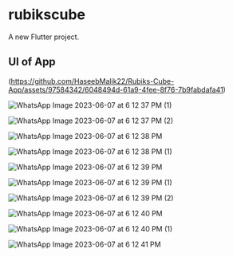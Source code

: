 # rubikscube

A new Flutter project.

## UI of App

(https://github.com/HaseebMalik22/Rubiks-Cube-App/assets/97584342/6048494d-61a9-4fee-8f76-7b9fabdafa41)


![WhatsApp Image 2023-06-07 at 6 12 37 PM (1)](https://github.com/HaseebMalik22/Rubiks-Cube-App/assets/97584342/0dce736e-3366-4d65-a7d7-690259dbcca5)


![WhatsApp Image 2023-06-07 at 6 12 37 PM (2)](https://github.com/HaseebMalik22/Rubiks-Cube-App/assets/97584342/20b6ecb9-14dc-448d-a6df-aa31284ab925)


![WhatsApp Image 2023-06-07 at 6 12 38 PM](https://github.com/HaseebMalik22/Rubiks-Cube-App/assets/97584342/61079c89-0d74-406a-bd6b-9c526dc41af9)


![WhatsApp Image 2023-06-07 at 6 12 38 PM (1)](https://github.com/HaseebMalik22/Rubiks-Cube-App/assets/97584342/c554a75c-c2cd-44e9-8aed-467608a75e51)


![WhatsApp Image 2023-06-07 at 6 12 39 PM](https://github.com/HaseebMalik22/Rubiks-Cube-App/assets/97584342/2ef82da1-b117-43a9-8e06-ce5276201974)


![WhatsApp Image 2023-06-07 at 6 12 39 PM (1)](https://github.com/HaseebMalik22/Rubiks-Cube-App/assets/97584342/511703a1-754b-4a00-b8e9-c7c1850c4256)


![WhatsApp Image 2023-06-07 at 6 12 39 PM (2)](https://github.com/HaseebMalik22/Rubiks-Cube-App/assets/97584342/ea63e18f-5da7-4b11-a424-23e2ec5e40e4)


![WhatsApp Image 2023-06-07 at 6 12 40 PM](https://github.com/HaseebMalik22/Rubiks-Cube-App/assets/97584342/e0f51e0c-5482-4050-9631-6c5cbed77c9a)


![WhatsApp Image 2023-06-07 at 6 12 40 PM (1)](https://github.com/HaseebMalik22/Rubiks-Cube-App/assets/97584342/d6685b12-bd62-44de-8e3a-72820fa2feb1)


![WhatsApp Image 2023-06-07 at 6 12 41 PM](https://github.com/HaseebMalik22/Rubiks-Cube-App/assets/97584342/926bf369-a57d-449e-81ff-be4a04c0abad)
